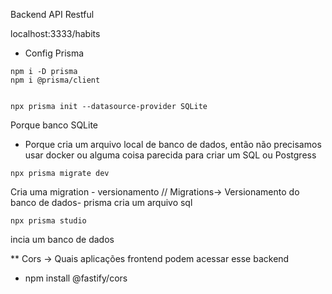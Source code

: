 Backend API Restful

localhost:3333/habits





- Config Prisma
```
npm i -D prisma
npm i @prisma/client


npx prisma init --datasource-provider SQLite
```

Porque banco SQLite

- Porque cria um arquivo local de banco de dados, então não precisamos usar docker ou alguma coisa parecida para criar um SQL ou Postgress


```
npx prisma migrate dev
```

Cria uma migration - versionamento 
// Migrations-> Versionamento do banco de dados- prisma cria um arquivo sql


```
npx prisma studio
```
incia um banco de dados



** Cors -> Quais aplicações frontend podem acessar esse backend
- npm install @fastify/cors